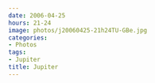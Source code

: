 ```yaml
---
date: 2006-04-25
hours: 21-24
image: photos/j20060425-21h24TU-GBe.jpg
categories: 
- Photos 
tags: 
- Jupiter 
title: Jupiter
---
```

